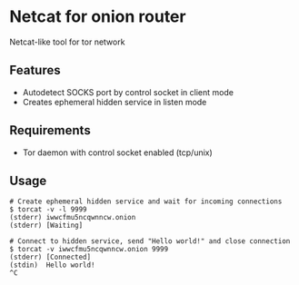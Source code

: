 Netcat for onion router
=======================

Netcat-like tool for tor network

Features
--------
* Autodetect SOCKS port by control socket in client mode
* Creates ephemeral hidden service in listen mode

Requirements
------------
* Tor daemon with control socket enabled (tcp/unix)

Usage
-----

```
# Create ephemeral hidden service and wait for incoming connections
$ torcat -v -l 9999
(stderr) iwwcfmu5ncqwnncw.onion
(stderr) [Waiting]
```

```
# Connect to hidden service, send "Hello world!" and close connection
$ torcat -v iwwcfmu5ncqwnncw.onion 9999
(stderr) [Connected]
(stdin)  Hello world!
^C
```
